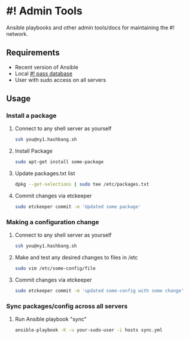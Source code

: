 # #! Admin Tools

Ansible playbooks and other admin tools/docs for maintaining the #! network.

## Requirements

  * Recent version of Ansible
  * Local [#! pass database](https://github.com/hashbang/password-store)
  * User with sudo access on all servers

## Usage

### Install a package

  1. Connect to any shell server as yourself

      ```bash
      ssh you@ny1.hashbang.sh
      ```

  2. Install Package

      ```bash
      sudo apt-get install some-package
      ```

  3. Update packages.txt list

      ```bash
      dpkg --get-selections | sudo tee /etc/packages.txt
      ```

  3. Commit changes via etckeeper

      ```bash
      sudo etckeeper commit -m 'Updated some package'
      ```

### Making a configuration change

  1. Connect to any shell server as yourself

      ```bash
      ssh you@ny1.hashbang.sh
      ```

  2. Make and test any desired changes to files in /etc

      ```bash
      sudo vim /etc/some-config/file
      ```

  3. Commit changes via etckeeper

      ```bash
      sudo etckeeper commit -m 'updated some-config with some change'
      ```

### Sync packages/config across all servers

  1. Run Ansible playbook "sync"

      ```bash
     ansible-playbook -K -u your-sudo-user -i hosts sync.yml
      ```
